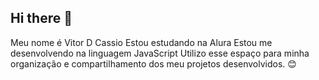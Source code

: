 ## Hi there 👋
Meu nome é Vitor D Cassio
Estou estudando na Alura
Estou me desenvolvendo na linguagem JavaScript
Utilizo esse espaço para minha organização e compartilhamento dos meu projetos desenvolvidos.
😊

<!--
**JokerMagus/JokerMagus** is a ✨ _special_ ✨ repository because its `README.md` (this file) appears on your GitHub profile.

Here are some ideas to get you started:

- 🔭 I’m currently working on ...
- 🌱 I’m currently learning ...
- 👯 I’m looking to collaborate on ...
- 🤔 I’m looking for help with ...
- 💬 Ask me about ...
- 📫 How to reach me: ...
- 😄 Pronouns: ...
- ⚡ Fun fact: ...
-->
